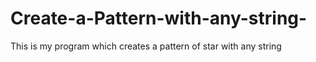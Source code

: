 # Create-a-Pattern-with-any-string-
This is my program which creates a pattern of star with any string
